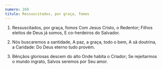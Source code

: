 ```yaml
---
numero: 269
titulo: Ressuscitados, por graça, fomos
---
```

1. Ressuscitados, por graça, fomos
   Com Jesus Cristo, o Redentor;
   Filhos eleitos de Deus já somos,
   E co-herdeiros do Salvador.

2. Nós buscaremos a santidade,
   A paz, a graça, todo o bem,
   A sã doutrina, a Caridade:
   Do Deus eterno tudo provém.

3. Bênçãos gloriosas descem do alto
   Onde habita o Criador;
   Se rejeitarmos o mundo ingrato,
   Salvos seremos por Seu amor.
